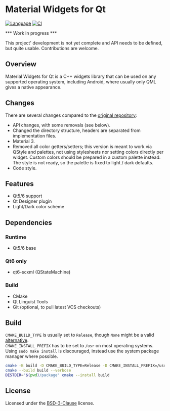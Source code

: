 # Material Widgets for Qt

[![Language]]()
[![CI]](https://github.com/redtide/qt-material-widgets/actions/workflows/build.yml)

*** Work in progress ***

This project' development is not yet complete and API needs to be defined, but quite usable.
Contributions are welcome.

## Overview

Material Widgets for Qt is a C++ widgets library that can be used on any supported operating system,
including Android, where usually only QML gives a native appearance.

## Changes

There are several changes compared to the [original repository]:

- API changes, with some removals (see below).
- Changed the directory structure, headers are separated from implementation files.
- Material 3.
- Removed all color getters/setters; this version is meant to work via QStyle and palettes,
  not using stylesheets nor setting colors directly per widget.
  Custom colors should be prepared in a custom palette instead.
  The style is not ready, so the palette is fixed to light / dark defaults.
- Code style.

## Features

- Qt5/6 support
- Qt Designer plugin
- Light/Dark color scheme

## Dependencies

### Runtime

- Qt5/6 base

### Qt6 only

- qt6-scxml (QStateMachine)

### Build

- CMake
- Qt Linguist Tools
- Git (optional, to pull latest VCS checkouts)

## Build

`CMAKE_BUILD_TYPE` is usually set to `Release`, though `None` might be a valid [alternative].<br>
`CMAKE_INSTALL_PREFIX` has to be set to `/usr` on most operating systems.<br>
Using `sudo make install` is discouraged, instead use the system package manager where possible.

```bash
cmake -B build -D CMAKE_BUILD_TYPE=Release -D CMAKE_INSTALL_PREFIX=/usr -W no-dev
cmake --build build --verbose
DESTDIR="$(pwd)/package" cmake --install build
```

## License

Licensed under the [BSD-3-Clause] license.

[alternative]:         https://wiki.archlinux.org/title/CMake_package_guidelines#Fixing_the_automatic_optimization_flag_override
[BSD-3-Clause]:        COPYING
[CI]:                  https://github.com/redtide/sddm-conf/actions/workflows/build.yml/badge.svg
[Language]:            https://img.shields.io/badge/language-c++-brightgreen.svg
[original repository]: https://github.com/laserpants/qt-material-widgets/
